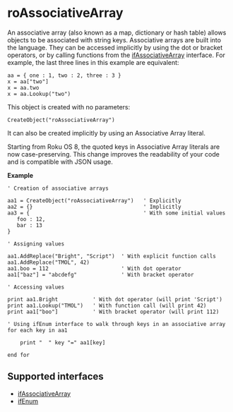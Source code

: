 roAssociativeArray
==================

An associative array (also known as a map, dictionary or hash table) allows objects to be associated with string keys. Associative arrays are built into the language. They can be accessed implicitly by using the dot or bracket operators, or by calling functions from the [ifAssociativeArray](/docs/references/brightscript/interfaces/ifassociativearray.md "ifAssociativeArray") interface. For example, the last three lines in this example are equivalent:

    aa = { one : 1, two : 2, three : 3 }
    x = aa["two"]
    x = aa.two
    x = aa.Lookup("two")
    

This object is created with no parameters:

    CreateObject("roAssociativeArray")
    

It can also be created implicitly by using an Associative Array literal.

Starting from Roku OS 8, the quoted keys in Associative Array literals are now case-preserving. This change improves the readability of your code and is compatible with JSON usage.

**Example**

    ' Creation of associative arrays
    
    aa1 = CreateObject("roAssociativeArray")   ' Explicitly 
    aa2 = {}                                   ' Implicitly
    aa3 = {                                    ' With some initial values
       foo : 12,
       bar : 13
    }
    
    ' Assigning values
    
    aa1.AddReplace("Bright", "Script")  ' With explicit function calls
    aa1.AddReplace("TMOL", 42)
    aa1.boo = 112                       ' With dot operator
    aa1["baz"] = "abcdefg"              ' With bracket operator
    
    ' Accessing values
    
    print aa1.Bright           ' With dot operator (will print 'Script')
    print aa1.Lookup("TMOL")   ' With function call (will print 42)
    print aa1["boo"]           ' With bracket operator (will print 112)
    
    ' Using ifEnum interface to walk through keys in an associative array
    for each key in aa1
    
        print "  " key "=" aa1[key]
    
    end for
    

Supported interfaces
--------------------

*   [ifAssociativeArray](/docs/references/brightscript/interfaces/ifassociativearray.md)
*   [ifEnum](/docs/references/brightscript/interfaces/ifenum.md)